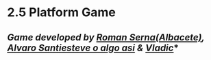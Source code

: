 # 2.5 Platform Game
## *Game developed by [Roman Serna(Albacete)](https://github.com/Raist3D), [Alvaro Santiesteve o algo asi](https://github.com/Montalx) & [Vladic](https://github.com/kalyer)**

